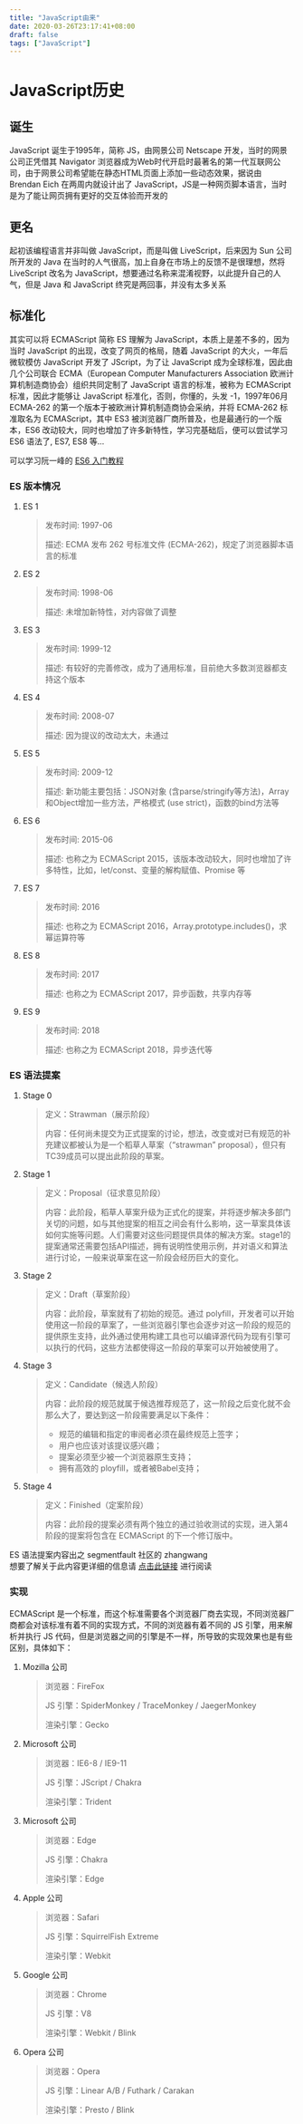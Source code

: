 ```yaml
---
title: "JavaScript由来"
date: 2020-03-26T23:17:41+08:00
draft: false
tags: ["JavaScript"]
---
```


# JavaScript历史

## 诞生

JavaScript 诞生于1995年，简称 JS，由网景公司 Netscape 开发，当时的网景公司正凭借其 Navigator 浏览器成为Web时代开启时最著名的第一代互联网公司，由于网景公司希望能在静态HTML页面上添加一些动态效果，据说由 Brendan Eich 在两周内就设计出了 JavaScript，JS是一种网页脚本语言，当时是为了能让网页拥有更好的交互体验而开发的

## 更名

起初该编程语言并非叫做 JavaScript，而是叫做 LiveScript，后来因为 Sun 公司所开发的 Java 在当时的人气很高，加上自身在市场上的反馈不是很理想，然将 LiveScript 改名为 JavaScript，想要通过名称来混淆视野，以此提升自己的人气，但是 Java 和 JavaScript 终究是两回事，并没有太多关系

## 标准化

其实可以将 ECMAScript 简称 ES 理解为 JavaScript，本质上是差不多的，因为当时 JavaScript 的出现，改变了网页的格局，随着 JavaScript 的大火，一年后微软模仿 JavaScript 开发了 JScript，为了让 JavaScript 成为全球标准，因此由 几个公司联合 ECMA（European Computer Manufacturers Association 欧洲计算机制造商协会）组织共同定制了 JavaScript 语言的标准，被称为 ECMAScript 标准，因此才能够让 JavaScript 标准化，否则，你懂的，头发 -1，1997年06月 ECMA-262 的第一个版本于被欧洲计算机制造商协会采纳，并将 ECMA-262 标准取名为 ECMAScript，其中 ES3 被浏览器厂商所普及，也是最通行的一个版本，ES6 改动较大，同时也增加了许多新特性，学习完基础后，便可以尝试学习 ES6 语法了, ES7, ES8 等...

<p class="alert alert-primary">可以学习阮一峰的 <a target="_blank" class="alert-link" href="https://es6.ruanyifeng.com/">ES6 入门教程</a></p>

### ES 版本情况

1. ES 1

   > 发布时间: 1997-06
   >
   > 描述:   ECMA 发布 262 号标准文件 (ECMA-262)，规定了浏览器脚本语言的标准

2. ES 2

   > 发布时间: 1998-06
   >
   > 描述:   未增加新特性，对内容做了调整

3. ES 3

   >  发布时间: 1999-12
   >
   >  描述:   有较好的完善修改，成为了通用标准，目前绝大多数浏览器都支持这个版本

4. ES 4

   >  发布时间: 2008-07
   >
   >  描述:   因为提议的改动太大，未通过

5. ES 5

   >  发布时间: 2009-12
   >
   >  描述:   新功能主要包括：JSON对象 (含parse/stringify等方法)，Array和Object增加一些方法，严格模式 (use strict)，函数的bind方法等

6. ES 6

   >  发布时间: 2015-06
   >
   >  描述:   也称之为 ECMAScript 2015，该版本改动较大，同时也增加了许多特性，比如，let/const、变量的解构赋值、Promise 等

7. ES 7

   >  发布时间: 2016
   >
   >  描述:   也称之为 ECMAScript 2016，Array.prototype.includes()，求幂运算符等

8. ES 8

   >  发布时间: 2017
   >
   >  描述:   也称之为 ECMAScript 2017，异步函数，共享内存等

9. ES 9

   >  发布时间: 2018
   >
   >  描述:     也称之为 ECMAScript 2018，异步迭代等



### ES 语法提案

1. Stage 0

   > 定义：Strawman（展示阶段）
   >
   > 内容：任何尚未提交为正式提案的讨论，想法，改变或对已有规范的补充建议都被认为是一个稻草人草案（“strawman” proposal），但只有TC39成员可以提出此阶段的草案。

2. Stage 1

   > 定义：Proposal（征求意见阶段）
   >
   > 内容：此阶段，稻草人草案升级为正式化的提案，并将逐步解决多部门关切的问题，如与其他提案的相互之间会有什么影响，这一草案具体该如何实施等问题。人们需要对这些问题提供具体的解决方案。stage1的提案通常还需要包括API描述，拥有说明性使用示例，并对语义和算法进行讨论，一般来说草案在这一阶段会经历巨大的变化。

3. Stage 2

   > 定义：Draft（草案阶段）
   >
   > 内容：此阶段，草案就有了初始的规范。通过 polyfill，开发者可以开始使用这一阶段的草案了，一些浏览器引擎也会逐步对这一阶段的规范的提供原生支持，此外通过使用构建工具也可以编译源代码为现有引擎可以执行的代码，这些方法都使得这一阶段的草案可以开始被使用了。

4. Stage 3

   > 定义：Candidate（候选人阶段）
   >
   > 内容：此阶段的规范就属于候选推荐规范了，这一阶段之后变化就不会那么大了，要达到这一阶段需要满足以下条件：
   >
   > - 规范的编辑和指定的审阅者必须在最终规范上签字；
   > - 用户也应该对该提议感兴趣；
   > - 提案必须至少被一个浏览器原生支持；
   > - 拥有高效的 ployfill，或者被Babel支持；

5. Stage 4  

   > 定义：Finished（定案阶段）
   >
   > 内容：此阶段的提案必须有两个独立的通过验收测试的实现，进入第4阶段的提案将包含在 ECMAScript 的下一个修订版中。

<p class="alert alert-primary"> ES 语法提案内容出之 segmentfault 社区的 zhangwang
<br>想要了解关于此内容更详细的信息请 <a target="_blank" href="https://segmentfault.com/a/1190000010074709" class="alert-link">点击此链接</a> 进行阅读</p>


### 实现

ECMAScript 是一个标准，而这个标准需要各个浏览器厂商去实现，不同浏览器厂商都会对该标准有着不同的实现方式，不同的浏览器有着不同的 JS 引擎，用来解析并执行 JS 代码，但是浏览器之间的引擎是不一样，所导致的实现效果也是有些区别，具体如下：

1. Mozilla 公司

   > 浏览器：FireFox
   >
   > JS 引擎：SpiderMonkey / TraceMonkey / JaegerMonkey
   >
   > 渲染引擎：Gecko

2. Microsoft 公司

   > 浏览器：IE6-8 / IE9-11
   >
   > JS 引擎：JScript / Chakra
   >
   > 渲染引擎：Trident

3. Microsoft 公司

   > 浏览器：Edge
   >
   > JS 引擎：Chakra
   >
   > 渲染引擎：Edge

4. Apple 公司

   > 浏览器：Safari
   >
   > JS 引擎：SquirrelFish Extreme
   >
   > 渲染引擎：Webkit

5. Google 公司

   > 浏览器：Chrome
   >
   > JS 引擎：V8
   >
   > 渲染引擎：Webkit / Blink

6. Opera 公司

   > 浏览器：Opera
   >
   > JS 引擎：Linear A/B / Futhark / Carakan
   >
   > 渲染引擎：Presto / Blink

